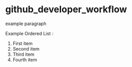 # github_developer_workflow

<p>example paragraph</p>

Example Ordered List :
1. First item
2. Second item
3. Third item
4. Fourth item

